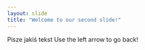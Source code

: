 ```yaml
---
layout: slide
title: "Welcome to our second slide!"
---
```

Pisze jakiś tekst
Use the left arrow to go back!
